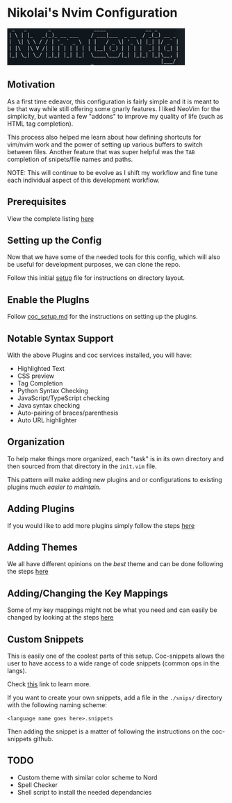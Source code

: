 # Nikolai's Nvim Configuration

![Nikolai Config](./util/title.png)

## Motivation

As a first time edeavor, this configuration is fairly simple and it is meant
to be that way while still offering some gnarly features. I liked NeoVim for
the simplicity, but wanted a few "addons" to improve my quality of life
(such as HTML tag completion).

This process also helped me learn about how defining shortcuts for vim/nvim work
and the power of setting up various buffers to switch between files. Another
feature that was super helpful was the `TAB` completion of snipets/file names and paths.

NOTE: This will continue to be evolve as I shift my workflow and fine tune each individual
aspect of this development workflow.

## Prerequisites

View the complete listing [here](./util/info/prereq.md)

## Setting up the Config

Now that we have some of the needed tools for this config, which will also be
useful for development purposes, we can clone the repo.

Follow this initial [setup](./util/info/setup.md) file for instructions on directory layout.

## Enable the PlugIns

Follow [coc_setup.md](./util/info/coc_setup.md) for the instructions on setting up
the plugins.

## Notable Syntax Support

With the above Plugins and coc services installed, you will have:

- Highlighted Text
- CSS preview
- Tag Completion
- Python Syntax Checking
- JavaScript/TypeScript checking
- Java syntax checking
- Auto-pairing of braces/parenthesis
- Auto URL highlighter

## Organization

To help make things more organized, each "task" is in its own directory
and then sourced from that directory in the `init.vim` file.

This pattern will make adding new plugins and or configurations to existing
plugins much _easier to maintain_.

## Adding Plugins

If you would like to add more plugins simply follow the steps [here](./util/info/add_plugins.md)

## Adding Themes

We all have different opinions on the _best_ theme and can be done following
the steps [here](./util/info/add_themes.md)

## Adding/Changing the Key Mappings

Some of my key mappings might not be what you need and can easily be changed
by looking at the steps [here](./util/info/key_mapping.md)

## Custom Snippets

This is easily one of the coolest parts of this setup. Coc-snippets allows the user
to have access to a wide range of code snippets (common ops in the langs).

Check [this](https://github.com/neoclide/coc-snippets) link to learn more.

If you want to create your own snippets, add a file in the `./snips/` directory
with the following naming scheme:

```
<language name goes here>.snippets
```

Then adding the snippet is a matter of following the instructions on the coc-snippets
github.

## TODO

- Custom theme with similar color scheme to Nord
- Spell Checker
- Shell script to install the needed dependancies
